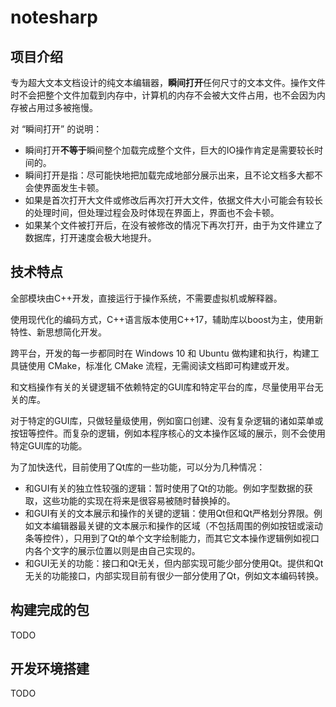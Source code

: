 # notesharp

## 项目介绍

专为超大文本文档设计的纯文本编辑器，**瞬间打开**任何尺寸的文本文件。操作文件时不会把整个文件加载到内存中，计算机的内存不会被大文件占用，也不会因为内存被占用过多被拖慢。

对 “瞬间打开” 的说明：

* 瞬间打开**不等于**瞬间整个加载完成整个文件，巨大的IO操作肯定是需要较长时间的。
* 瞬间打开是指：尽可能快地把加载完成地部分展示出来，且不论文档多大都不会使界面发生卡顿。
* 如果是首次打开大文件或修改后再次打开大文件，依据文件大小可能会有较长的处理时间，但处理过程会及时体现在界面上，界面也不会卡顿。
* 如果某个文件被打开后，在没有被修改的情况下再次打开，由于为文件建立了数据库，打开速度会极大地提升。

## 技术特点

全部模块由C++开发，直接运行于操作系统，不需要虚拟机或解释器。

使用现代化的编码方式，C++语言版本使用C++17，辅助库以boost为主，使用新特性、新思想简化开发。

跨平台，开发的每一步都同时在 Windows 10 和 Ubuntu 做构建和执行，构建工具链使用 CMake，标准化 CMake 流程，无需阅读文档即可构建或开发。

和文档操作有关的关键逻辑不依赖特定的GUI库和特定平台的库，尽量使用平台无关的库。

对于特定的GUI库，只做轻量级使用，例如窗口创建、没有复杂逻辑的诸如菜单或按钮等控件。而复杂的逻辑，例如本程序核心的文本操作区域的展示，则不会使用特定GUI库的功能。

为了加快迭代，目前使用了Qt库的一些功能，可以分为几种情况：

* 和GUI有关的独立性较强的逻辑：暂时使用了Qt的功能。例如字型数据的获取，这些功能的实现在将来是很容易被随时替换掉的。
* 和GUI有关的文本展示和操作的关键的逻辑：使用Qt但和Qt严格划分界限。例如文本编辑器最关键的文本展示和操作的区域（不包括周围的例如按钮或滚动条等控件），只用到了Qt的单个文字绘制能力，而其它文本操作逻辑例如视口内各个文字的展示位置以则是由自己实现的。
* 和GUI无关的功能：接口和Qt无关，但内部实现可能少部分使用Qt。提供和Qt无关的功能接口，内部实现目前有很少一部分使用了Qt，例如文本编码转换。


## 构建完成的包

TODO

## 开发环境搭建

TODO

